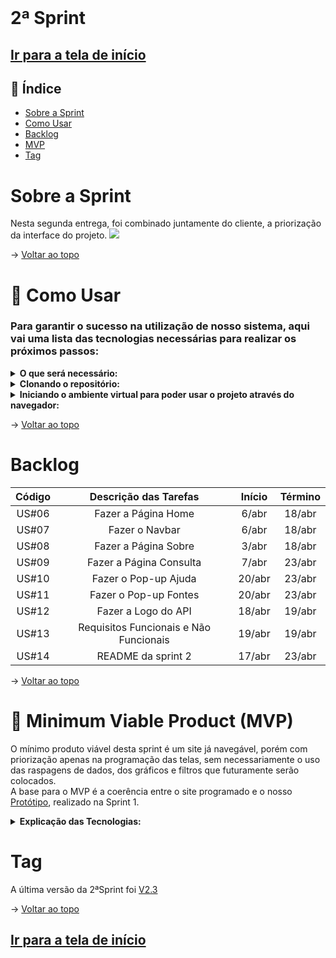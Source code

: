<br id="topo">

# 2ª Sprint

## [Ir para a tela de início](./../../../README.md)

## :mag_right: Índice

* [Sobre a Sprint](#SobreASprint)
* [Como Usar](#comoUsar)
* [Backlog](#backlog)
* [MVP](#MVP)
* [Tag](#tag)

<p style="text-align: center">
<span id="SobreASprint"></span>

# Sobre a Sprint
Nesta segunda entrega, foi combinado juntamente do cliente, a priorização da interface do projeto.
<img src="https://github.com/equipedevo/API_1/blob/main/doc/sprint/Site_sprint2.gif?raw=true"></br>

→ [Voltar ao topo](#topo)</br>

<span id="comoUsar"></span>

# :wrench: Como Usar
<h3>Para garantir o sucesso na utilização de nosso sistema, aqui vai uma lista das tecnologias necessárias para realizar os próximos passos:</h3>

<details>
  <summary><b>O que será necessário:</b></summary>

 1. [Git](https://git-scm.com/downloads): Precisaremos do git para realizarmos a clonagem do nosso repositório do github

 2. [Python](https://www.python.org/downloads/): Recomendamos que você instale uma versão superior à 3.6, nós particularmente utilizamos a 3.11, mas qualquer uma a partir do 3.7 irá funcionar, não esqueça de na hora da instalação, marcar a opção da instalação do pip, pois precisaremos dele para o ambiente virtual
</details>

<details>
  <summary><b>Clonando o repositório:</b></summary>

 1. Para clonar (baixar) o projeto e utiliza-lo no seu computador, siga os seguintes passos:

 ```
 Crie uma pasta onde deseja clonar o projeto e abra-a
 Clique no link do diretório ou utilize o comando "CTRL+L" no seu teclado
 Digite "cmd" (sem aspas) e pressione "Enter"

 Um prompt de comando (cmd) irá abrir, copie o comando todo abaixo e de "Enter"
 git clone https://github.com/equipedevo/API_1
 ``` 

 2. Ainda no cmd, você precisará ir para a pasta src, para isso, execute os seguintes comandos, linha por linha:
 ```
 cd API_1/
 cd src/
 ```
</details>

<details>
<summary><b>Iniciando o ambiente virtual para poder usar o projeto através do navegador:</b></summary> 

 1. Após entrar na pasta src, digite os seguintes comandos:
 ```
 python -m venv venv
 .\venv\Scripts\activate
 pip install -r requirements.txt
 flask run
 ```

 2. Após realizar o comando "flask run", clique no link que aparece no cmd segurando o botão "CTRL" no seu teclado, ou então simplesmente acesse este link: <a href="http://127.0.0.1:5000">http://127.0.0.1:5000</a>

 3. Após finalizar o uso do nosso site, para sair do ambiente virtual, execute os seguintes comando:
 ```
 CTRL+C (teclado)
 (digite) deactivate
 ```

</details>

→ [Voltar ao topo](#topo)

<span id="backlog"></span>

# Backlog

| Código |        Descrição das Tarefas         | Início | Término |
| :----: | :----------------------------------: | :----: | :-----: |
| US#06  | Fazer a Página Home                    | 6/abr  | 18/abr  |
| US#07  | Fazer o Navbar                         | 6/abr  | 18/abr  |
| US#08  | Fazer a Página Sobre                   | 3/abr  | 18/abr  |
| US#09  | Fazer a Página Consulta                | 7/abr  | 23/abr  |
| US#10  | Fazer o Pop-up Ajuda                   | 20/abr | 23/abr  |
| US#11  | Fazer o Pop-up Fontes                  | 20/abr | 23/abr  |
| US#12  | Fazer a Logo do API                    | 18/abr | 19/abr  |
| US#13  | Requisitos Funcionais e Não Funcionais | 19/abr | 19/abr  |
| US#14  | README da sprint 2                     | 17/abr | 23/abr  |                                                                    | Facilitar o entendimento da diferença entre eles. |

→ [Voltar ao topo](#topo)

<span id="MVP"></span>

# :triangular_flag_on_post: Minimum Viable Product (MVP)

O mínimo produto viável desta sprint é um site já navegável, porém com priorização apenas na programação das telas, sem necessariamente o uso das raspagens de dados, dos gráficos e  filtros que futuramente serão colocados.<br> A base para o MVP é a coerência entre o site programado e o nosso [Protótipo](./../../prototipo/Prot%C3%B3tipo.gif), realizado na Sprint 1.

<details>
  <summary><b>Explicação das Tecnologias:</b></summary>
  <br>
  1. <a href="https://www.w3schools.com/html/">HTML</a>: Utilizado para toda a estruturação das páginas do nosso site<br>
  2. <a href="https://www.w3schools.com/css/">CSS</a>: Utilizado para toda a estilização das páginas do nosso site<br>
  3. <a href="https://flask.palletsprojects.com/en/2.2.x/">Flask</a>: Utilizado para fazer as rotas do nosso site e facilitar manutenção do mesmo, já que fazemos o uso do "base.html", onde está incluído tudo que será equivalente em todas as páginas do site<br>
  4. <a href="https://www.w3schools.com/js/default.asp">JavaScript</a>: Utilizado para as funcionalidades do filtro da página de consultas<br>
  5. <a href="https://www.w3schools.com/python/default.asp">Python</a>: Utilizado para fazer a construção dos gráficos através de arquivos .csv já criados
</details>

<span id="tag"></span>

# Tag

A última versão da 2ªSprint foi [V2.3](https://github.com/equipedevo/API_1/releases/tag/V2.3)

→ [Voltar ao topo](#topo)

## [Ir para a tela de início](https://github.com/equipedevo/API_1/)